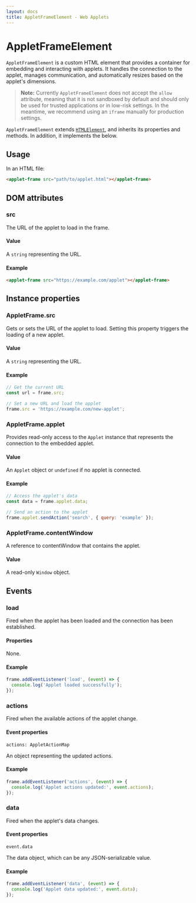 ```yaml
---
layout: docs
title: AppletFrameElement - Web Applets
---
```


# AppletFrameElement

`AppletFrameElement` is a custom HTML element that provides a container for embedding and interacting with applets. It handles the connection to the applet, manages communication, and automatically resizes based on the applet's dimensions.

> **Note:** Currently `AppletFrameElement` does not accept the `allow` attribute, meaning that it is not sandboxed by default and should only be used for trusted applications or in low-risk settings. In the meantime, we recommend using an `iframe` manually for production settings.

`AppletFrameElement` extends <a href="https://developer.mozilla.org/en-US/docs/Web/API/HTMLElement" target="_blank">`HTMLElement`</a>, and inherits its properties and methods. In addition, it implements the below.

## Usage

In an HTML file:

```html
<applet-frame src="path/to/applet.html"></applet-frame>
```

## DOM attributes

### src

The URL of the applet to load in the frame.

#### Value

A `string` representing the URL.

#### Example

```html
<applet-frame src="https://example.com/applet"></applet-frame>
```

## Instance properties

### AppletFrame.src

Gets or sets the URL of the applet to load. Setting this property triggers the loading of a new applet.

#### Value

A `string` representing the URL.

#### Example

```js
// Get the current URL
const url = frame.src;

// Set a new URL and load the applet
frame.src = 'https://example.com/new-applet';
```

### AppletFrame.applet

Provides read-only access to the `Applet` instance that represents the connection to the embedded applet.

#### Value

An `Applet` object or `undefined` if no applet is connected.

#### Example

```js
// Access the applet's data
const data = frame.applet.data;

// Send an action to the applet
frame.applet.sendAction('search', { query: 'example' });
```

### AppletFrame.contentWindow

A reference to contentWindow that contains the applet.

#### Value

A read-only `Window` object.

## Events

### load

Fired when the applet has been loaded and the connection has been established.

#### Properties

None.

#### Example

```js
frame.addEventListener('load', (event) => {
  console.log('Applet loaded successfully');
});
```

### actions

Fired when the available actions of the applet change.

#### Event properties

`actions: AppletActionMap`

An object representing the updated actions.

#### Example

```js
frame.addEventListener('actions', (event) => {
  console.log('Applet actions updated:', event.actions);
});
```

### data

Fired when the applet's data changes.

#### Event properties

`event.data`

The data object, which can be any JSON-serializable value.

#### Example

```js
frame.addEventListener('data', (event) => {
  console.log('Applet data updated:', event.data);
});
```
